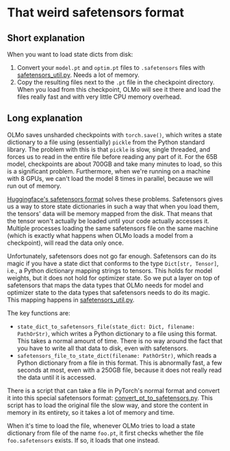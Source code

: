 That weird safetensors format
===

Short explanation
---

When you want to load state dicts from disk:

1. Convert your `model.pt` and `optim.pt` files to `.safetensors` files with [safetensors_util.py](../qxlabtrain/safetensors_util.py).
   Needs a lot of memory.
2. Copy the resulting files next to the `.pt` file in the checkpoint directory. When you load from this checkpoint,
   OLMo will see it there and load the files really fast and with very little CPU memory overhead.


Long explanation
---

OLMo saves unsharded checkpoints with `torch.save()`, which writes a state dictionary to a file using (essentially)
`pickle` from the Python standard library. The problem with this is that `pickle` is slow, single threaded, and
forces us to read in the entire file before reading any part of it. For the 65B model, checkpoints are about 700GB
and take many minutes to load, so this is a significant problem. Furthermore, when we're running on a machine with
8 GPUs, we can't load the model 8 times in parallel, because we will run out of memory.

[Huggingface's safetensors format](https://github.com/huggingface/safetensors) solves these problems. Safetensors
gives us a way to store state dictionaries in such a way that when you load them, the tensors' data will be
memory mapped from the disk. That means that the tensor won't actually be loaded until your code actually accesses
it. Multiple processes loading the same safetensors file on the same machine (which is exactly what happens when OLMo loads
a model from a checkpoint), will read the data only once.

Unfortunately, safetensors does not go far enough. Safetensors can do its magic if you have a state dict that
conforms to the type `Dict[str, Tensor]`, i.e., a Python dictionary mapping strings to tensors. This holds for
model weights, but it does not hold for optimizer state. So we put a layer on top of safetensors that maps the
data types that OLMo needs for model and optimizer state to the data types that safetensors needs to do its magic.
This mapping happens in [safetensors_util.py](../qxlabtrain/safetensors_util.py).

The key functions are:
 * `state_dict_to_safetensors_file(state_dict: Dict, filename: PathOrStr)`, which writes a Python
   dictionary to a file using this format. This takes a normal amount of time. There is no way around the fact
   that you have to write all that data to disk, even with safetensors.
 * `safetensors_file_to_state_dict(filename: PathOrStr)`, which reads a Python dictionary from a file in this
   format. This is abnormally fast, a few seconds at most, even with a 250GB file, because it does not really read
   the data until it is accessed.

There is a script that can take a file in PyTorch's normal format and convert it into this special safetensors
format: [convert_pt_to_safetensors.py](../scripts/convert_pt_to_safetensors.py). This script has to load the
original file the slow way, and store the content in memory in its entirety, so it takes a lot of memory and time.

When it's time to load the file, whenever OLMo tries to load a state dictionary from file of the name `foo.pt`, it
first checks whether the file `foo.safetensors` exists. If so, it loads that one instead.